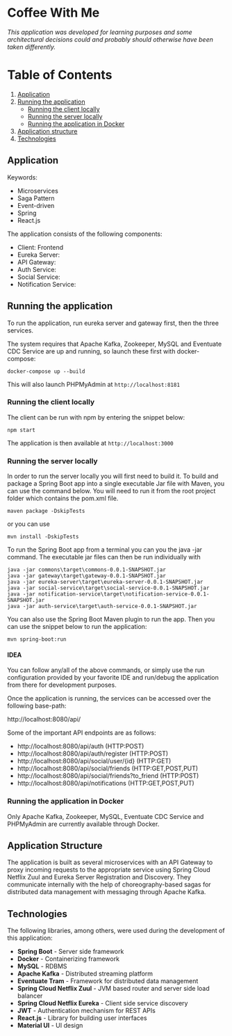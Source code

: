 # Coffee With Me 
*This application was developed for learning purposes 
and some architectural decisions could and probably should otherwise 
have been taken differently.*  

# Table of Contents
1. [Application](#application)
2. [Running the application](#running-the-application)
    * [Running the client locally](#running-the-server-locally)
    * [Running the server locally](#running-the-client-locally)
    * [Running the application in Docker](#running-the-application-in-docker)
4. [Application structure](#application-structure)
4. [Technologies](#technologies)

## Application
Keywords:
- Microservices
- Saga Pattern
- Event-driven
- Spring
- React.js

The application consists of the following components:
- Client: Frontend
- Eureka Server:
- API Gateway:  
- Auth Service: 
- Social Service: 
- Notification Service: 

## Running the application 
To run the application, run eureka server and gateway first, then the three services.

The system requires that Apache Kafka, Zookeeper, MySQL and Eventuate CDC Service
are up and running, so launch these first with docker-compose:

```
docker-compose up --build 
``` 
 
 This will also launch PHPMyAdmin at `http://localhost:8181`
 
### Running the client locally
The client can be run with npm by entering the snippet below:

```
npm start
```
The application is then available at `http://localhost:3000`

### Running the server locally
In order to run the server locally you will first need to build it. 
To build and package a Spring Boot app into a single executable Jar file with Maven, you can use the command below. 
You will need to run it from the root project folder which contains the pom.xml file.

```
maven package -DskipTests
```
or you can use

```
mvn install -DskipTests
```

To run the Spring Boot app from a terminal you can you the java -jar command. 
The executable jar files can then be run individually with
```
java -jar commons\target\commons-0.0.1-SNAPSHOT.jar
java -jar gateway\target\gateway-0.0.1-SNAPSHOT.jar
java -jar eureka-server\target\eureka-server-0.0.1-SNAPSHOT.jar
java -jar social-service\target\social-service-0.0.1-SNAPSHOT.jar
java -jar notification-service\target\notification-service-0.0.1-SNAPSHOT.jar
java -jar auth-service\target\auth-service-0.0.1-SNAPSHOT.jar
```

You can also use the Spring Boot Maven plugin to run the app. 
Then you can use the snippet below to run the application:

```
mvn spring-boot:run
```

#### IDEA
You can follow any/all of the above commands, or simply use the run configuration provided by your favorite IDE and
run/debug the application from there for development purposes.

Once the application is running, the services can be accessed over the following base-path:

http://localhost:8080/api/

Some of the important API endpoints are as follows:

- http://localhost:8080/api/auth (HTTP:POST)
- http://localhost:8080/api/auth/register (HTTP:POST)
- http://localhost:8080/api/social/user/{id} (HTTP:GET)
- http://localhost:8080/api/social/friends (HTTP:GET,POST,PUT)
- http://localhost:8080/api/social/friends?to_friend (HTTP:POST)
- http://localhost:8080/api/notifications (HTTP:GET,POST,PUT)

### Running the application in Docker
Only Apache Kafka, Zookeeper, MySQL, Eventuate CDC Service and PHPMyAdmin are currently 
available through Docker.

## Application Structure
The application is built as several microservices with an API Gateway to proxy incoming requests
to the appropriate service using Spring Cloud Netflix Zuul and Eureka Server Registration and Discovery.
They communicate internally with the help of choreography-based sagas for distributed data management
with messaging through Apache Kafka.  

## Technologies
The following libraries, among others, were used during the development of this application:

- **Spring Boot** - Server side framework
- **Docker** - Containerizing framework
- **MySQL** - RDBMS
- **Apache Kafka**  - Distributed streaming platform
- **Eventuate Tram** - Framework for distributed data management  
- **Spring Cloud Netflix Zuul** - JVM based router and server side load balancer
- **Spring Cloud Netflix Eureka** - Client side service discovery
- **JWT** - Authentication mechanism for REST APIs
- **React.js** - Library for building user interfaces
- **Material UI** - UI design
